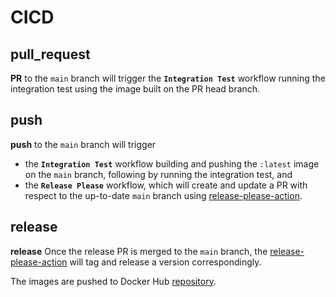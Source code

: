 # CICD

## pull_request

**PR** to the `main` branch will trigger the **`Integration Test`** workflow running the integration test using the image built on the PR head branch.

## push

**push** to the `main` branch will trigger

- the **`Integration Test`** workflow building and pushing the `:latest` image on the `main` branch, following by running the integration test, and
- the **`Release Please`** workflow, which will create and update a PR with respect to the up-to-date `main` branch using [release-please-action](https://github.com/google-github-actions/release-please-action).

## release

**release** Once the release PR is merged to the `main` branch, the [release-please-action](https://github.com/google-github-actions/release-please-action) will tag and release a version correspondingly.

The images are pushed to Docker Hub [repository](https://hub.docker.com/r/instill/console).
